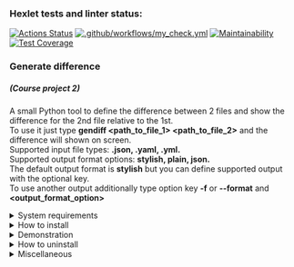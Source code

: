 ### Hexlet tests and linter status:
[![Actions Status](https://github.com/dmkael/python-project-50/actions/workflows/hexlet-check.yml/badge.svg)](https://github.com/dmkael/python-project-50/actions)
[![.github/workflows/my_check.yml](https://github.com/dmkael/python-project-50/actions/workflows/my_check.yml/badge.svg)](https://github.com/dmkael/python-project-50/actions/workflows/my_check.yml)
[![Maintainability](https://api.codeclimate.com/v1/badges/e305410ffe47028932e3/maintainability)](https://codeclimate.com/github/dmkael/python-project-50/maintainability)
[![Test Coverage](https://api.codeclimate.com/v1/badges/e305410ffe47028932e3/test_coverage)](https://codeclimate.com/github/dmkael/python-project-50/test_coverage)
### Generate difference
##### (Course project 2)

A small Python tool to define the difference between 2 files and show the difference for the 2nd file relative to the 1st. \
To use it just type <strong>gendiff <path_to_file_1> <path_to_file_2></strong> and the difference will shown on screen.\
Supported input file types: <strong>.json, .yaml, .yml.</strong>\
Supported output format options: <strong>stylish, plain, json.</strong>\
The default output format is <strong>stylish</strong> but you can define supported output with the optional key.\
To use another output additionally type option key <strong>-f</strong> or <strong>--format</strong> and <strong><output_format_option></strong>

<details>
  <summary>System requirements</summary>
Python 3.10 or above

</details>

<details>
  <summary>How to install</summary>
To install the package run the command:

```python3 -m pip install --user git+https://github.com/dmkael/python-project-50.git```

</details>

<details>
  <summary>Demonstration</summary>
  
[![asciicast](https://asciinema.org/a/NyXwtY0BGPYeO4huIabb3mMpN.svg)](https://asciinema.org/a/NyXwtY0BGPYeO4huIabb3mMpN)

</details>

<details>
  <summary>How to uninstall</summary>
  
To uninstall the package run the command: 

```python3 -m pip uninstall hexlet-code```

</details>

<details>
  <summary>Miscellaneous</summary>

You can use some make commands defined in Makefile:
1. <strong>make lint</strong> - to run linter
2. <strong>make test</strong> - to run pytest
3. <strong>make test-extended</strong> - to run pytest with extended output
4. <strong>make test-coverage-display</strong> - to view test coverage

Read <strong>Makefile</strong> to view more available options

</details>
